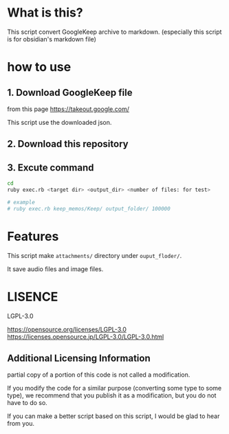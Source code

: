 # What is this?
This script convert GoogleKeep archive to markdown.
(especially this script is for obsidian's markdown file)

# how to use

## 1. Download GoogleKeep file
from this page
https://takeout.google.com/

This script use the downloaded json.

## 2. Download this repository

## 3. Excute command

```bash
cd
ruby exec.rb <target dir> <output_dir> <number of files: for test>

# example
# ruby exec.rb keep_memos/Keep/ output_folder/ 100000
```

# Features
This script make `attachments/` directory under `ouput_floder/`.

It save audio files and image files.

# LISENCE
LGPL-3.0

https://opensource.org/licenses/LGPL-3.0
https://licenses.opensource.jp/LGPL-3.0/LGPL-3.0.html

## Additional Licensing Information
 partial copy of a portion of this code is not called a modification.

 If you modify the code for a similar purpose (converting some type to some type), we recommend that you publish it as a modification, but you do not have to do so.

If you can make a better script based on this script, I would be glad to hear from you.
